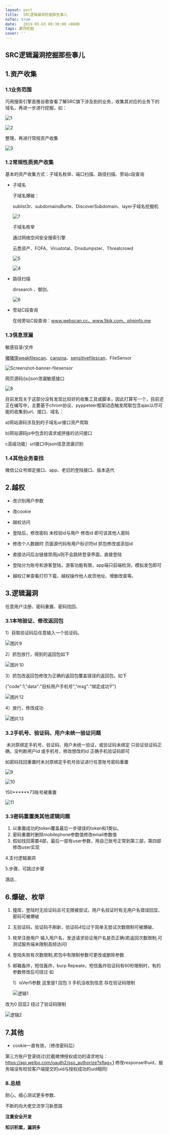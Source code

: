 ```yaml
---
layout: post
title:  SRC逻辑漏洞挖掘那些事儿
noToc: true
date:   2019-05-03 00:30:00 +0800
tags: 漏洞挖掘
cover: '' 
---
```


## SRC逻辑漏洞挖掘那些事儿

## 1.资产收集

### 1.1业务范围

巧用搜索引擎首推谷歌查看了解SRC旗下涉及到的业务，收集其对应的业务下的域名，再进一步进行挖掘，如：



![1]({{site.baseurl}}/assets/images/SRC漏洞挖掘那些事/1.png)

![2]({{site.baseurl}}/assets/images/SRC漏洞挖掘那些事/2.png)

整理，再进行常规资产收集

![3]({{site.baseurl}}/assets/images/SRC漏洞挖掘那些事/3.png)



### 1.2常规性质资产收集

基本的资产收集方式：子域名枚举、端口扫描、路径扫描、旁站c段查询 

- 子域名

  子域名爆破：

  sublist3r、subdomainsBurte、DiscoverSubdomain、layer子域名挖掘机

  ![7]({{site.baseurl}}/assets/images/SRC漏洞挖掘那些事/7.png)

  子域名枚举

  通过网络空间安全搜索引擎

  云悉资产、FOFA、Virustotal、Dnsdumpster、Threatcrowd

  ![5]({{site.baseurl}}/assets/images/SRC漏洞挖掘那些事/5.png)

  ![4]({{site.baseurl}}/assets/images/SRC漏洞挖掘那些事/4.png)

- 路径扫描

  dirsearch 、御剑、

  ![6]({{site.baseurl}}/assets/images/SRC漏洞挖掘那些事/6.png)

- 旁站C段查询

  在线旁站C段查询：www.webscan.cc、www.5kik.com、phpinfo.me 

### 1.3信息泄漏

敏感目录/文件

[猪猪侠weakfilescan](https://github.com/ring04h/weakfilescan)、[cansina](https://github.com/deibit/cansina)、[sensitivefilescan](https://xz.aliyun.com/t/535)、FileSensor

![Screenshot-banner-filesensor]({{site.baseurl}}/assets/images/SRC漏洞挖掘那些事/Screenshot-banner-filesensor.png)

网页源码/js/json泄漏敏感接口

![8]({{site.baseurl}}/assets/images/SRC漏洞挖掘那些事/8.png)

目前发现关于这部分没有发现比较好的收集工具或脚本，因此打算写一个，目前还正在编写中，主要基于chrom协议、pyppeteer框架动态触发爬取包含ajax以尽可能的收集到url、接口、域名：

a)网站源码涉及到的子域名ur接口资产爬取

b)网站源码js中包含的请求或拼接的访问接口

c高级功能）url接口中json信息泄漏识别

### 1.4其他业务查找

微信公众号绑定接口、app、老旧的登陆接口、版本迭代

## 2.越权

- 改识别用户参数
- 改cookie
- 越权访问
- 登陆后，修改密码 未校验id与用户 修改id 即可该其他人密码
- 修改个人数据时 页面源代码有用户标识符id 抓包修改或添加id
- 直接访问后台链接禁用js则不会跳转登录界面，直接登陆
- 登陆分为账号和游客登陆，游客功能有限，app端只前端检测，模拟发包即可

- 越权订单查看打印下载、越权操作他人收货地址、增删改查等。


## 3.逻辑漏洞

任意用户注册、密码重置、密码找回、

### 3.1本地验证、修改返回包 

1）获取验证码后任意输入一个验证码。

![图片9]({{site.baseurl}}/assets/images/SRC漏洞挖掘那些事/返回包edit/图片9.png) 

2）抓包放行，得到的返回包如下

 ![图片10]({{site.baseurl}}/assets/images/SRC漏洞挖掘那些事/返回包edit/图片10.png) 

 

3）抓包改返回包修改为正确的返回包覆盖错误的返回包，如下

{"code":1,"data":"目标用户手机号","msg":"绑定成功Ÿ"}

![图片12]({{site.baseurl}}/assets/images/SRC漏洞挖掘那些事/返回包edit/图片12.png)

 

4）放行，修改成功

 ![图片13]({{site.baseurl}}/assets/images/SRC漏洞挖掘那些事/返回包edit/图片13.png) 

### 3.2手机号、验证码、用户未统一验证问题

​     未对原绑定手机号、验证码、用户未统一验证，或验证码未绑定 只验证验证码正确，没判断用户id 或手机号，修改想改的id 正确手机验证码即可

如密码找回重置时未对原绑定手机号验证进行任意账号密码重置

![9]({{site.baseurl}}/assets/images/SRC漏洞挖掘那些事/9.png)

![10]({{site.baseurl}}/assets/images/SRC漏洞挖掘那些事/10.png)

150******73账号被重置

![11]({{site.baseurl}}/assets/images/SRC漏洞挖掘那些事/11.png)

### 3.3密码重置类其他逻辑问题

1. 以重置成功的token覆盖最后一步错误的token和1类似。
2. 密码重置时删除mobilephone参数值修改email参数值
3. 假如找回需要4部，最后一部有user参数，用自己账号正常到第三部，第四部修改user实现

4.支付逻辑漏洞

5.步骤，可跳过步骤

酒店..

## 6.爆破、枚举

1. 撞库，登陆时无验证码且可无限被尝试，用户名验证时有无用户名错误回显、密码可被爆破

2. 无验证码，验证码不刷新，验证码4位过于简单无尝试次数限制可被爆破、

3. 枚举注册用户 输入用户名，发送请求验证用户名是否正确(若返回次数限制,可测试服务端未限制高频访问)

4. 登陆失败有次数限制,若包中有限制参数可更改或删除参数

5. 邮箱轰炸，短信轰炸，burp Repeate，短信轰炸验证码有60秒限制时，有的参数修改后可绕过 如

   1）isVerfi参数 这里是1 回包 3 手机没收到信息 存在验证码限制 

   ![逻辑1]({{site.baseurl}}/assets/images/SRC漏洞挖掘那些事/6/逻辑1.jpg)

   

改为0 回显2 绕过了验证码限制 

![逻辑2]({{site.baseurl}}/assets/images/SRC漏洞挖掘那些事/6/逻辑2.jpg)

## 7.其他

- cookie一直有效，（修改密码后） 

第三方账户登录绕过(拦截微博授权成功的请求地址： https://api.weibo.com/oauth2/sso_authorize?sflag=1 修改response中uid，服务端没有校验客户端提交的uid与授权成功的uid相同) 

### 8.总结

耐心。细心测试更多参数、

不断的向大佬交流学习新思路

**注重安全开发**

**知识积累，漏洞多**






